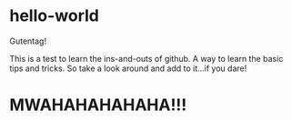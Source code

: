 # hello-world
Gutentag! 

This is a test to learn the ins-and-outs of github.  A way to learn the basic tips and tricks.  So take a look around and add to it...if you dare!  
# MWAHAHAHAHAHA!!!
